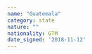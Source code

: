 ```yaml
---
name: "Guatemala"
category: state
nature: ""
nationality: GTM
date_signed: '2018-11-12'
---
```

    
